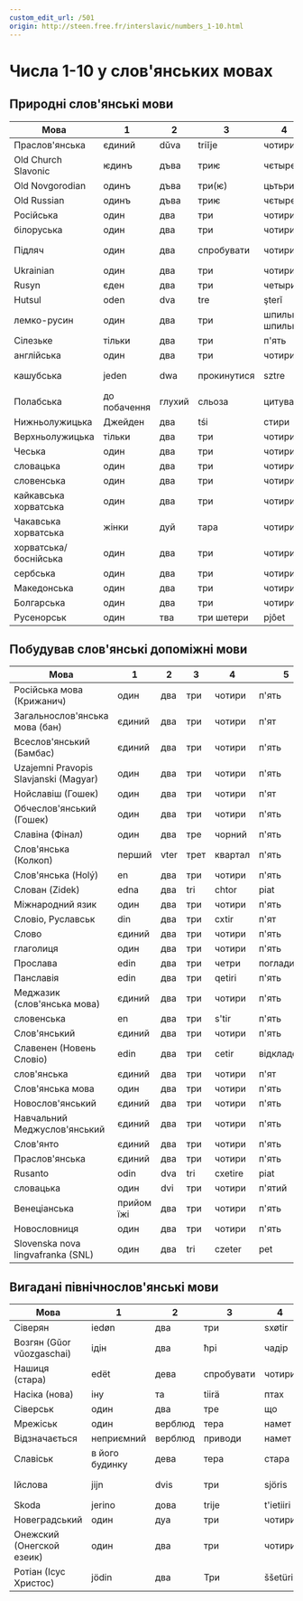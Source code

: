```yaml
---
custom_edit_url: /501
origin: http://steen.free.fr/interslavic/numbers_1-10.html
---
```


# Числа 1-10 у слов'янських мовах

## Природні слов'янські мови

| Мова | 1 | 2 | 3 | 4 | 5 | 6 | 7 | 8 | 9 | 10 |
| ------------------ | ------ | ---- | ------ | ------------ | ------ | ------ | ------ | ----------- | -------- | -------- |
| Праслов'янська | єдиний | dŭva | triĭje | чотири | п'ять | шість | сім | вісім | дев'ять | десять |
| Old Church Slavonic | ѥдинъ  | дъва | триѥ   | чєтырє       | пѧть   | шєсть  | сєдмь  | осмь        | дєвѧть   | дєсѧть   |
| Old Novgorodian     | одинъ  | дъва | три(ѥ) | цьтьри       | пѧть   | шєсть  | сємь   | осмь        | дєвѧть   | дєсѧть   |
| Old Russian         | одинъ  | дъва | триѥ   | чєтырє       | пѧть   | шєсть  | сємь   | осмь        | дєвѧть   | дєсѧть   |
| Російська | один | два | три | чотири | п'ять | шість | сім | вісім | дев'ять | десять |
| білоруська | один | два | три | чотири | п'ять | шість | сім | вісім | дев'ять | десять |
| Підляч | один | два | спробувати | чотири | п'ять | шість | Я | по повітрю | дев'ять | десять |
| Ukrainian           | один   | два  | три    | чотири       | п'ять  | шiсть  | сiм    | вiсiм       | дев'ять  | десять   |
| Rusyn               | єден   | два  | три    | четыри       | пять   | шість  | сїм    | вусям       | девять   | десять   |
| Hutsul              | oden   | dva  | tre    | şterǐ        | pǐechǐ | şîschǐ | sim    | visim       | deawichǐ | deasichǐ |
| лемко-русин | один | два | три | шпильки, шпильки | п'ять | шифер | симулятор | вісім, вісім | дев'ять | десять |
| Сілезьке | тільки | два | три | п'ять | pjyńć | шість | на сім | uoźym | dźewjyńć | dźeśyńć |
| англійська | один | два | три | чотири | п'ять | шість | сім | вісім | дев'ять | десять |
| кашубська | jeden | dwa | прокинутися | sztre | piãc | szesc | сім | навіть не | dzewiãc | dzesãc |
| Полабська | до побачення | глухий | сльоза | цитувати | påt | останній | sidĕm | visĕm | divāt | disąt |
| Нижньолужицька | Джейден | два | tśi | стири | pěś | шість | седім | восьмий | вау ти | ти |
| Верхньолужицька | тільки | два | три | чотири | випікати | шість | сидом | wosom | dźewjeć | dźesać |
| Чеська | один | два | три | чотири | п'ять | шість | сім | вісім | дев'ять | десять |
| словацька | один | два | три | чотири | п'ять | шість | сім | вісім | дев'ять | десять |
| словенська | один | два | три | чотири | п'ять | шість | сім | вісім | дев'ять | десять |
| кайкавська хорватська | один | два | три | чотири | п'ять | шість | сім | вісім | дев'ять | десять |
| Чакавська хорватська | жінки | дуй | тара | чотири | п'ять | шість | седан | ошан | дев'ять | десять |
| хорватська/боснійська | один | два | три | чотири | п'ять | шість | сім | вісім | дев'ять | десять |
| сербська | один | два | три | чотири | п'ять | шість | сім | вісім | дев'ять | десять |
| Македонська | один | два | три | чотири | п'ять | шість | сім | вісім | дев'ять | десять |
| Болгарська | один | два | три | чотири | п'ять | шість | сім | вісім | дев'ять | десять |
| Русенорськ | один | тва | три шетери | pjôet | sêst | сім | vôsom | багатий | відсутність |

## Побудував слов'янські допоміжні мови

| Мова | 1 | 2 | 3 | 4 | 5 | 6 | 7 | 8 | 9 | 10 |
| ------------------------------------ | ------ | ---- | ---- | ------- | ----- | ------ | ----- | ------ | ------- | ------- |
| Російська мова (Крижанич) | один | два | три | чотири | п'ять | шість | сім | вісім | дев'ять | десять |
| Загальнослов'янська мова (бан) | єдиний | два | три | чотири | п'ят | шість | сім | вісім | дев'ять | десять |
| Всеслов'янський (Бамбас) | єдиний | два | три | чотири | п'ять | шість | сім | вісім | диевят | diejat |
| Uzajemni Pravopis Slavjanski (Magyar) | один | два | три | чотири | п'ять | шість | сьомий | вісім | дев'ять | десять |
| Нойславіш (Гошек) | один | два | три | чотири | п'ят | шість | сім | вісім | дев'ять | десять |
| Обчеслов'янський (Гошек) | один | два | три | чотири | п'ять | sixj | сім | вісім | дев'ять | десять |
| Славіна (Фінал) | один | два | тре | чорний | п'ять | шість | сім | вісім | дев'ять | десять |
| Слов'янська (Колкоп) | перший | vter | трет | квартал | п'ять | ſix | сім | вісім | дев'ять | десять |
| Слов'янська (Holý) | en | два | три | чотири | п'ять | шість | сім | вісім | дев'ять | десять |
| Слован (Zidek) | edna | два | tri | chtor | piat | shest | sodum | osum | davet | dasot |
| Міжнародний язик | один | два | три | чотири | п'ять | шість | сім | вісім | дев'ять | десять |
| Словіо, Руславськ | din | два | три | cxtir | п'ят | sxes | siem | вос | розробник | des |
| Слово | єдиний | два | три | чотири | п'ять | шість | сім | вісім | дев'ять | десять |
| глаголиця | один | два | три | чотири | п'ять | шість | сім | вісім | дев'ять | десять |
| Прослава | edin | два | три | четри | погладити | shest | сім | осем | devat | десат |
| Панславія | edin | два | три | qetiri | п'ять | xest | сім | осем | дев'ять | десять |
| Меджазик (слов'янська мова) | єдиний | два | три | чотири | п'ять | s'est | сім | вісім | дев'ять | десять |
| словенська | en | два | три | s'tir | п'ять | s'es | тут | вісь | розробник | des |
| Слов'янський | єдиний | два | три | чотири | п'ять | шість | сім | вісім | дев'ять | десять |
| Славенен (Новень Словіо) | edin | два | три | cetir | відкладений | xest | сім | осем | невент | десять |
| слов'янська | єдиний | два | три | чотири | п'ят | шість | сім | вісім | дев'ять | десять |
| Слов'янська мова | один | два | три | чотири | п'ять | шість | крім | вісім | дев'ять | десять |
| Новослов'янський | єдиний | два | три | чотири | п'ять | шість | сім | вісім | дев'ять | десять |
| Навчальний Меджуслов'янський | єдиний | два | три | чотири | п'ять | шість | сім | вісім | дев'ять | десять |
| Слов'янто | єдиний | два | три | чотири | п'ять | шість | сім | вісім | дев'ять | десять |
| Праслов'янська | єдиний | два | три | чотири | п'ять | шість | сім | вісім | дев'ять | десять |
| Rusanto                              | odin   | dva  | tri  | cxetire | piat  | sxest  | sem   | vosem  | deviat  | desiat  |
| словацька | один | dvi | три | чотири | п'ятий | шести | сьомий | оседмі | дев'ятий | десятий |
| Венеціанська | прийом їжі | два | три | чотири | п'ять | шість | сім | вісім | дев'ять | десять |
| Новословниця | один | два | три | чотири | п'ять | шість | сім | вісім | дев'ять | десять |
| Slovenska nova lingvafranka (SNL) | один | два | tri | czeter | pet | szest | sedem | vosem | devet | 10 |

## Вигадані північнослов'янські мови

| Мова | 1 | 2 | 3 | 4 | 5 | 6 | 7 | 8 | 9 | 10 |
| -------------------------------- | ------- | ---- | ----- | --------- | ------- | ----- | ------- | --------- | --------- | ------- |
| Сіверян | iedøn | два | три | sxøtir | п'ять | sxest | сьомий | вісім | дев'ять | десять |
| Возгян (Gŭor vŭozgaschai) | ідін | два | ћрі | чадір | пенћ | шећ | сім | вісім | дёенћ | праворуч |
| Нашиця (стара) | edët | дева | спробувати | чотири | п'ять | шість | сім | вісім | дев'ять | десять |
| Насіка (нова) | іну | та | tiirä | птах | п'ятдесят | так | сеттомі | стома | підліток | tesemti |
| Сіверськ | один | два | тре | що | п'ять | шість | сім | вісім | дев'ять | десять |
| Мрежіськ | один | верблюд | тера | намет | пінта | шаста | сім | вісім | дев'ять | десять |
| Відзначається | неприємний | верблюд | приводи | намет | пінта | шаста | сім | вісім | дев'ять | десять |
| Славіськ | в його будинку | дева | тера | стара | пінта | шашта | сім | мій старий | дев'ятий | désat |
| Ійслова | jijn | dvis | три | sjöris | pjem | вона | sjödem | ästem | сніг disam |
| Skoda | jerino | дова | trije | t'ietiiri | малий | siete | уосме | dieviente | diesiente | - |
| Новеградський | один | дуа | три | чотири | п'ятий | шостий | шеній | восьмий | дев'ятий | статися |
| Онежский (Онегской езеик) | один | два | три | чотири | п'ять | шість | сім | вісім | дев'ять | десять |
| Ротіан (Ісус Христос) | jödin | два | Три | ššetüri | - | - | - | - | - | - |

